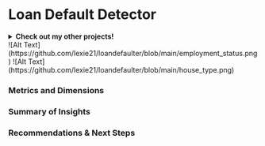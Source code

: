 # Loan Default Detector

<details>
<summary><b>Check out my other projects!</b></summary>
  
[Demand Forecasting](https://github.com/lexie21/demandforecasting)

[Movie Recommender](https://github.com/lexie21/movierecommender)

</details>
![Alt Text](https://github.com/lexie21/loandefaulter/blob/main/employment_status.png)
![Alt Text](https://github.com/lexie21/loandefaulter/blob/main/house_type.png)


<h3>Metrics and Dimensions</h3>


<h3>Summary of Insights</h3>

<h3>Recommendations & Next Steps</h3>
